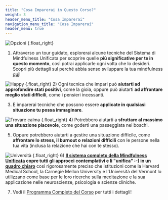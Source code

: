 ```yaml
---
title: "Cosa Imparerai in Questo Corso?"
weight: 3
header_menu_title: "Cosa Imparerai"
navigation_menu_title: "Cosa Imparerai"
header_menu: true
---
```


[//]: # (![ULTRA-grid]&#40;/images/ULTRA-grid.jpg&#41;)

[//]: # (_&copy; Unified Mindfulness LLC & Shinzen Young_)

[//]: # ({.copyright_UM})

![Opzioni](/images/choice.png)
{.float_right}
1) Attraverso un tour guidato, esplorerai alcune tecniche del Sistema di Mindfulness Unificata per scoprire quelle **più significative per te in questo momento**, così potrai applicarle ogni volta che lo desideri. Scopri più dettagli sul perché abbia senso sviluppare la tua mindfulness [qui](#perche-mindfulness)!

![Happy](/images/happy-people.jpg)
{.float_right}
2) Ogni tecnica che impari può **aiutarti ad approfondire stati positivi**, come la gioia, oppure può aiutarti **ad affrontare meglio stati difficili**, come i pensieri incessanti.

3) E imparerai tecniche che possono essere **applicate in qualsiasi situazione tu possa immaginare**.

![Trovare calma](/images/nature-calm.png)
{.float_right}
4) Potrebbero aiutarti a **sfruttare al massimo una situazione piacevole**, come goderti una passeggiata nei boschi.

5) Oppure potrebbero aiutarti a gestire una situazione difficile, come **affrontare lo stress, il burnout o relazioni difficili** con le persone nella tua vita (inclusa la relazione che hai con te stesso).

![Università](/images/master-university.png)
{.float_right}
6) **[Il sistema completo della Mindfulness Unificata](https://www.shinzen.org/wp-content/uploads/2016/08/IntroToUltra_ver4.8.pdf) copre tutti gli approcci contemplativi e li "unifica" :-) in un [quadro chiaro](https://wiki.unifiedmindfulness.com/index.php/Universal_Library_for_Training_Attention)** così rigorosamente preciso che istituzioni come la Harvard Medical School, la Carnegie Mellon University e l'Università del Vermont lo utilizzano come base per le loro ricerche sulla meditazione e la sua applicazione nelle neuroscienze, psicologia e scienze cliniche.

7) Vedi il [Programma Completo del Corso](#programma-dettagliato-del-corso) per tutti i dettagli!
